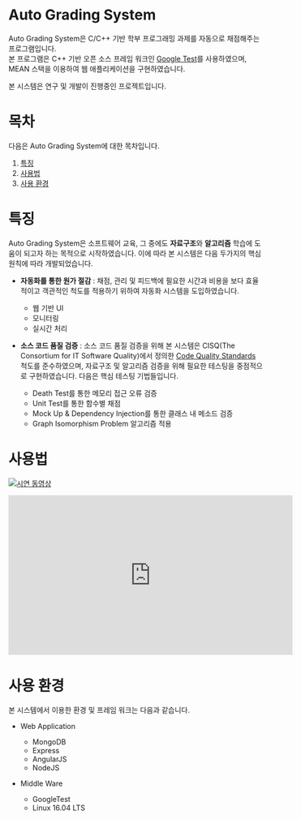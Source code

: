 <!-- 대문 -->
# Auto Grading System
Auto Grading System은 C/C++ 기반 학부 프로그래밍 과제를 자동으로 채점해주는 프로그램입니다.  
본 프로그램은 C++ 기반 오픈 소스 프레임 워크인 [Google Test](https://github.com/google/googletest)를 사용하였으며, MEAN 스택을 이용하여 웹 애플리케이션을 구현하였습니다.  

본 시스템은 연구 및 개발이 진행중인 프로젝트입니다.  

<!-- 목차 -->
# 목차
다음은 Auto Grading System에 대한 목차입니다.
1. [특징](#특징)
2. [사용법](#사용법)
3. [사용 환경](#사용-환경)

# 특징
Auto Grading System은 소프트웨어 교육, 그 중에도 **자료구조**와 **알고리즘** 학습에 도움이 되고자 하는 목적으로 시작하였습니다. 이에 따라 본 시스템은 다음 두가지의 핵심 원칙에 따라 개발되었습니다.

<!-- 부가적인 특징은 수정이 필요함 -->
 * **자동화를 통한 원가 절감** : 채점, 관리 및 피드백에 필요한 시간과 비용을 보다 효율적이고 객관적인 척도를 적용하기 위하여 자동화 시스템을 도입하였습니다.  
    - 웹 기반 UI
    - 모니터링
    - 실시간 처리  


 * **소스 코드 품질 검증** : 소스 코드 품질 검증을 위해 본 시스템은 CISQ(The Consortium for IT Software Quality)에서 정의한 [Code Quality Standards](http://it-cisq.org/standards/) 척도를 준수하였으며, 자료구조 및 알고리즘 검증을 위해 필요한 테스팅을 중점적으로 구현하였습니다. 다음은 핵심 테스팅 기법들입니다.  
    - Death Test를 통한 메모리 접근 오류 검증
    - Unit Test를 통한 함수별 채점
    - Mock Up & Dependency Injection를 통한 클래스 내 메소드 검증
    - Graph Isomorphism Problem 알고리즘 적용

# 사용법
<!-- 그림 캡쳐 및 동영상으로 설명할 것 -->
[![시연 동영상](https://img.youtube.com/vi/16l01nvElpE/sddefault.jpg)](https://youtu.be/16l01nvElpE?t=3m30s)
<iframe width="560" height="315" src="https://www.youtube.com/embed/KI-fHvDp0Wo" frameborder="0" gesture="media" allowfullscreen></iframe>
<!-- 혹은 필요하다면 다른 마크다운 문서로 링크를 걸것. (초보/고급) -->

# 사용 환경
본 시스템에서 이용한 환경 및 프레임 워크는 다음과 같습니다.  

* Web Application
    - MongoDB
    - Express
    - AngularJS
    - NodeJS  


* Middle Ware
    - GoogleTest
    - Linux 16.04 LTS
